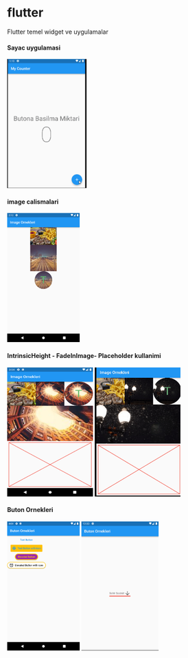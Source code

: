 # flutter

Flutter temel widget ve uygulamalar 

#### Sayac uygulamasi
<img src="assets/images/counterApp.gif" height="300">

#### image calismalari
<img src="assets/images/imageornekleri.png" height="300">

#### IntrinsicHeight - FadeInImage- Placeholder kullanimi
<div>
<img src="assets/images/IntrinsicHeight_FadeInImage_Placeholder.png" height="300" width =200>
<img src="assets/images/loading_screen.gif" height="300" width =200>
 </div>

#### Buton Ornekleri
<img src="assets/images/butonornek.png" height="300">
<img src="assets/images/dropdownButton.gif" height="300">


